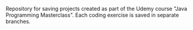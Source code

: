 Repository for saving projects created as part of the Udemy course "Java Programming Masterclass".
Each coding exercise is saved in separate branches. 
